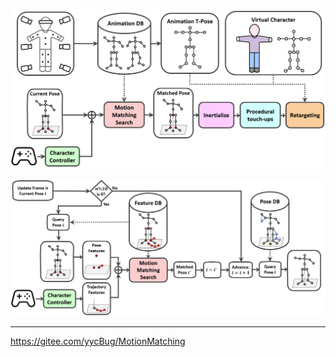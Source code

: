 ﻿

![](../99.res/pic/20230731142634.png)





![](../99.res/pic/20230731144327.png)




---

<https://gitee.com/yycBug/MotionMatching>